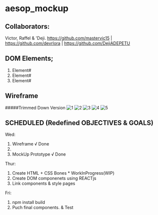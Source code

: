 # aesop_mockup

## Collaborators: 
Victor, Raffel & 'Deji.
  https://github.com/mastervic15 |  https://github.com/devrlora  |   https://github.com/DejiADEPETU

  
## DOM Elements;
1. Element#
2. Element#
3. Element#

## Wireframe
#####Trimmed Down Version
![1](images/1.jpg)
![2](images/2.jpg)
![3](images/3.jpg)
![4](image/4.jpg)
![5](images/5.jpg)
## SCHEDULED (Redefined OBJECTIVES & GOALS)
Wed:
1. Wireframe        										√ Done
2. 
5. MockUp Prototype 					        			√ Done
 
Thur:
1. Create HTML + CSS Bones    				    			* WorkInProgress(WIP)
2. Create DOM componenets using REACTjs
3. Link components & style pages
 
 
Fri:
1. npm install build
2. Puch final components. & Test
